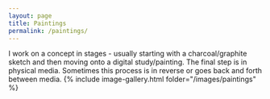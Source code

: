 ```yaml
---
layout: page
title: Paintings
permalink: /paintings/
---
```


I work on a concept in stages - usually starting with a charcoal/graphite sketch and then moving onto a digital study/painting. The final step is in physical media. Sometimes this process is in reverse or goes back and forth between media.
{% include image-gallery.html folder="/images/paintings" %}

[jekyll-organization]: https://github.com/jekyll

